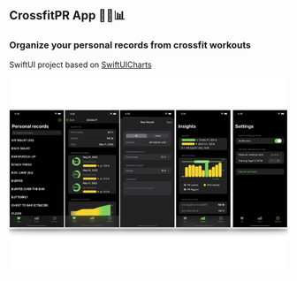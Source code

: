 ## CrossfitPR App 🏋🏽📊

### Organize your personal records from crossfit workouts

SwiftUI project based on [SwiftUICharts](https://github.com/mecid/SwiftUICharts)

<a href=""><img src ="images/update_crossfitprapp_screenshots.png"></a>

